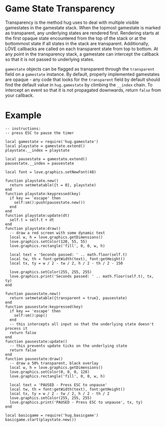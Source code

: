 # Game State Transparency

Transparency is the method hug uses to deal with multiple visible gamestates in the gamestate stack. When the topmost gamestate is marked as transparent, any underlying states are rendered first. Rendering starts at the first opaque state encountered from the top of the stack or at the bottommost state if all states in the stack are transparent. Additionally, LÖVE callbacks are called on each transparent state from top to bottom. At any point in the transparency stack, a gamestate can intercept the callback so that it is not passed to underlying states.

`gamestate` objects can be flagged as transparent through the `transparent` field on a `gamestate` instance. By default, properly implemented gamestates are opaque - any code that looks for the `transparent` field by default should find the default value in `hug.gamestate` by climbing the `__index` chain. To intercept an event so that it is not propagated downwards, return `false` from your callback.

# Example

```
-- instructions:
-- press ESC to pause the timer

local gamestate = require('hug.gamestate')
local playstate = gamestate.extend()
playstate.__index = playstate

local pausestate = gamestate.extend()
pausestate.__index = pausestate

local font = love.graphics.setNewFont(48)

function playstate.new()
  return setmetatable({t = 0}, playstate)
end
function playstate:keypressed(key)
  if key == 'escape' then
    self:sm():push(pausestate.new())
  end
end
function playstate:update(dt)
  self.t = self.t + dt
end
function playstate:draw()
  -- draw a red screen with some dynamic text
  local w, h = love.graphics.getDimensions()
  love.graphics.setColor(120, 55, 55)
  love.graphics.rectangle('fill', 0, 0, w, h)

  local text = 'Seconds passed: ' .. math.floor(self.t)
  local tw, th = font:getWidth(text), font:getHeight()
  local tx, ty = w / 2 - tw / 2, h / 2 - th / 2 - 150

  love.graphics.setColor(255, 255, 255)
  love.graphics.print('Seconds passed: ' .. math.floor(self.t), tx, ty)
end

function pausestate.new()
  return setmetatable({transparent = true}, pausestate)
end
function pausestate:keypressed(key)
  if key == 'escape' then
    self:sm():pop()
  end
  -- this intercepts all input so that the underlying state doesn't process it
  return false
end
function pausestate:update()
  -- this prevents update ticks on the underlying state
  return false
end
function pausestate:draw()
  -- draw a 50% transparent, black overlay
  local w, h = love.graphics.getDimensions()
  love.graphics.setColor(0, 0, 0, 128)
  love.graphics.rectangle('fill', 0, 0, w, h)

  local text = 'PAUSED - Press ESC to unpause'
  local tw, th = font:getWidth(text), font:getHeight()
  local tx, ty = w / 2 - tw / 2, h / 2 - th / 2
  love.graphics.setColor(255, 255, 255)
  love.graphics.print('PAUSED - Press ESC to unpause', tx, ty)
end

local basicgame = require('hug.basicgame')
basicgame.start(playstate.new())
```

